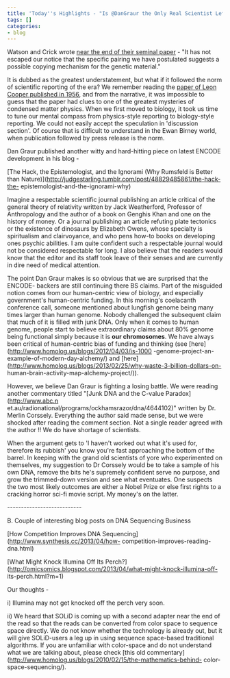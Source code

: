 ```yaml
---
title: 'Today''s Highlights - "Is @DanGraur the Only Real Scientist Left on #DNA60?"'
tags: []
categories:
- blog
---
```

Watson and Crick wrote [near the end of their seminal
paper](http://www.nature.com/nature/dna50/watsoncrick.pdf) \- "It has not
escaped our notice that the specific pairing we have postulated suggests a
possible copying mechanism for the genetic material."
<!--more-->

It is dubbed as the greatest understatement, but what if it followed the norm
of scientific reporting of the era? We remember reading the [paper of Leon
Cooper published in 1956](http://prola.aps.org/abstract/PR/v104/i4/p1189_1),
and from the narrative, it was impossible to guess that the paper had clues to
one of the greatest mysteries of condensed matter physics. When we first moved
to biology, it took us time to tune our mental compass from physics-style
reporting to biology-style reporting. We could not easily accept the
speculation in 'discussion section'. Of course that is difficult to understand
in the Ewan Birney world, when publication followed by press release is the
norm.

Dan Graur published another witty and hard-hitting piece on latest ENCODE
development in his blog -

[The Hack, the Epistemologist, and the Ignorami (Why Rumsfeld is Better than
Nature)](http://judgestarling.tumblr.com/post/48829485861/the-hack-the-
epistemologist-and-the-ignorami-why)

>

Imagine a respectable scientific journal publishing an article critical of the
general theory of relativity written by Jack Weatherford, Professor of
Anthropology and the author of a book on Genghis Khan and one on the history
of money. Or a journal publishing an article refuting plate tectonics or the
existence of dinosaurs by Elizabeth Owens, whose specialty is spiritualism and
clairvoyance, and who pens how-to books on developing ones psychic abilities.
I am quite confident such a respectable journal would not be considered
respectable for long. I also believe that the readers would know that the
editor and its staff took leave of their senses and are currently in dire need
of medical attention.

The point Dan Graur makes is so obvious that we are surprised that the ENCODE-
backers are still continuing there BS claims. Part of the misguided notion
comes from our human-centric view of biology, and especially government's
human-centric funding. In this morning's coelacanth conference call, someone
mentioned about lungfish genome being many times larger than human genome.
Nobody challenged the subsequent claim that much of it is filled with junk
DNA. Only when it comes to human genome, people start to believe extraordinary
claims about 80% genome being functional simply because it is **our
chromosomes**. We have always been critical of human-centric bias of funding
and thinking (see [here](http://www.homolog.us/blogs/2012/04/03/is-1000
-genome-project-an-example-of-modern-day-alchemy/) and
[here](http://www.homolog.us/blogs/2013/02/25/why-waste-3-billion-dollars-on-
human-brain-activity-map-alchemy-project/)).

However, we believe Dan Graur is fighting a losing battle. We were reading
another commentary titled "[Junk DNA and the C-value Paradox](http://www.abc.n
et.au/radionational/programs/ockhamsrazor/dna/4644102)" written by Dr. Merlin
Corssely. Everything the author said made sense, but we were shocked after
reading the comment section. Not a single reader agreed with the author !! We
do have shortage of scientists.

>

When the argument gets to 'I haven't worked out what it's used for, therefore
its rubbish' you know you're fast approaching the bottom of the barrel. In
keeping with the grand old scientists of yore who experimented on themselves,
my suggestion to Dr Corssely would be to take a sample of his own DNA, remove
the bits he's supremely confident serve no purpose, and grow the trimmed-down
version and see what eventuates. One suspects the two most likely outcomes are
either a Nobel Prize or else first rights to a cracking horror sci-fi movie
script. My money's on the latter.

\---------------------------

B. Couple of interesting blog posts on DNA Sequencing Business

[How Competition Improves DNA Sequencing](http://www.synthesis.cc/2013/04/how-
competition-improves-reading-dna.html)

[What Might Knock Illumina Off Its
Perch?](http://omicsomics.blogspot.com/2013/04/what-might-knock-illumina-off-
its-perch.html?m=1)

Our thoughts -

i) Illumina may not get knocked off the perch very soon.

ii) We heard that SOLiD is coming up with a second adapter near the end of the
read so that the reads can be converted from color space to sequence space
directly. We do not know whether the technology is already out, but it will
give SOLiD-users a leg up in using sequence space-based traditional
algorithms. If you are unfamiliar with color-space and do not understand what
we are talking about, please check [this old
commentary](http://www.homolog.us/blogs/2010/02/15/the-mathematics-behind-
color-space-sequencing/).

